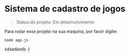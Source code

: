 <h1>Sistema de cadastro de jogos</h1>

>Status do projeto: Em desenvolvimento

Para rodar esse projeto na sua maquina, por favor digite:

```
node app.js
```

sdsadasds
:)
